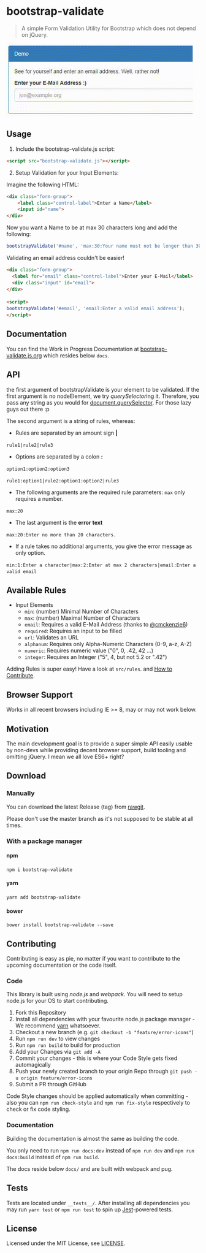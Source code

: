 # bootstrap-validate

> A simple Form Validation Utility for Bootstrap which does not depend on jQuery.

[![Demo](demo.gif)](#)

## Usage

1. Include the bootstrap-validate.js script:

```html
<script src="bootstrap-validate.js"></script>
```

2. Setup Validation for your Input Elements:

Imagine the following HTML:
```html
<div class="form-group">
    <label class="control-label">Enter a Name</label>
    <input id="name">
</div>
```

Now you want a Name to be at max 30 characters long and add the following:

```javascript
bootstrapValidate('#name', 'max:30:Your name must not be longer than 30 characters');
```

Validating an email address couldn't be easier!

```html
<div class="form-group">
  <label for="email" class="control-label">Enter your E-Mail</label>
  <div class="input" id="email">
</div>

<script>
bootstrapValidate('#email', 'email:Enter a valid email address');
</script>
```

## Documentation

You can find the Work in Progress Documentation at [bootstrap-validate.js.org](https://bootstrap-validate.js.org)
which resides below `docs`.

## API

the first argument of bootstrapValidate is your element to be validated.
If the first argument is no nodeElement, we try *querySelector*ing it.
Therefore, you pass any string as you would for [document.querySelector](https://developer.mozilla.org/de/docs/Web/API/Document/querySelector).
For those lazy guys out there :p

The second argument is a string of rules, whereas:
- Rules are separated by an amount sign **|**

`rule1|rule2|rule3`

- Options are separated by a colon **:**

`option1:option2:option3`

`rule1:option1|rule2:option1:option2|rule3`

- The following arguments are the required rule parameters: `max` only requires a number.

`max:20`

- The last argument is the **error text**

`max:20:Enter no more than 20 characters.`

- If a rule takes no additional arguments, you give the error message as only option.

`min:1:Enter a character|max:2:Enter at max 2 characters|email:Enter a valid email`

## Available Rules

- Input Elements
  - `min`: (number) Minimal Number of Characters
  - `max`: (number) Maximal Number of Characters
  - `email`: Requires a valid E-Mail Address (thanks to [@cmckenzie6](https://github.com/cmckenzie6))
  - `required`: Requires an input to be filled
  - `url`: Validates an URL
  - `alphanum`: Requires only Alpha-Numeric Characters (0-9, a-z, A-Z)
  - `numeric`: Requires numeric value ("0", 0, .42, 42 ...)
  - `integer`: Requires an Integer ("5", 4, but not 5.2 or ".42")

Adding Rules is super easy! Have a look at `src/rules`. and [How to Contribute](#contributing).

## Browser Support

Works in all recent browsers including IE >= 8, may or may not work below.

## Motivation

The main development goal is to provide a super simple API easily usable by non-devs while providing
decent browser support, build tooling and omitting jQuery. I mean we all love ES6+ right?

## Download

### Manually

You can download the latest Release (tag) from [rawgit](https://cdn.rawgit.com/PascaleBeier/bootstrap-validate/1.0.9/dist/bootstrap-validate.js).

Please don't use the master branch as it's not supposed to be stable at all times.

### With a package manager

#### npm

`npm i bootstrap-validate`

#### yarn

`yarn add bootstrap-validate`

#### bower

`bower install bootstrap-validate --save`

## Contributing

Contributing is easy as pie, no matter if you want to contribute to the upcoming
documentation or the code itself.

### Code

This library is built using *node.js* and *webpack*. You will need to setup node.js for your OS to
start contributing.

1. Fork this Repository
2. Install all dependencies with your favourite node.js package manager - We recommend [yarn](https://yarnpkg.com) whatsoever.
3. Checkout a new branch (e.g. `git checkout -b "feature/error-icons"`)
3. Run `npm run dev` to view changes
4. Run `npm run build` to build for production
5. Add your Changes via `git add -A`
6. Commit your changes - this is where your Code Style gets fixed automagically
7. Push your newly created branch to your origin Repo through `git push -u origin feature/error-icons`
8. Submit a PR through GitHub

Code Style changes should be applied automatically when committing - also you can `npm run check-style` and `npm run fix-style` respectively to check or fix
code styling.

### Documentation

Building the documentation is almost the same as building the code.

You only need to run `npm run docs:dev` instead of `npm run dev` and
`npm run docs:build` instead of `npm run build`.

The docs reside below `docs/` and are built with webpack and pug.

## Tests

Tests are located under `__tests__/`.
After installing all dependencies you may run `yarn test` or `npm run test` to spin up [Jest](https://facebook.github.io/jest/)-powered tests.

## License

Licensed under the MIT License, see [LICENSE](LICENSE.md).
